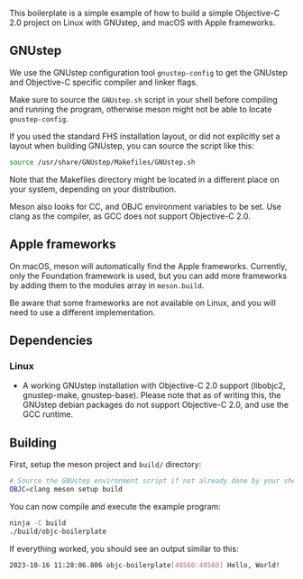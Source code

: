 This boilerplate is a simple example of how to build a simple Objective-C 2.0 project on Linux with GNUstep,
and macOS with Apple frameworks.

## GNUstep
We use the GNUstep configuration tool `gnustep-config` to get the GNUstep and Objective-C specific compiler
and linker flags.

Make sure to source the `GNUstep.sh` script in your shell before compiling and running the program, otherwise
meson might not be able to locate `gnustep-config`.

If you used the standard FHS installation layout, or did not explicitly set a layout when building GNUstep,
you can source the script like this:

```bash
source /usr/share/GNUstep/Makefiles/GNUstep.sh
```
Note that the Makefiles directory might be located in a different place on your system, depending on your distribution.

Meson also looks for CC, and OBJC environment variables to be set. Use clang as the compiler, as GCC does not
support Objective-C 2.0.

## Apple frameworks
On macOS, meson will automatically find the Apple frameworks. Currently, only the Foundation framework is used,
but you can add more frameworks by adding them to the modules array in `meson.build`.

Be aware that some frameworks are not available on Linux, and you will need to use a different implementation.

## Dependencies
### Linux
- A working GNUstep installation with Objective-C 2.0 support (libobjc2, gnustep-make, gnustep-base).
  Please note that as of writing this, the GNUstep debian packages do not support Objective-C 2.0, and use the GCC runtime.

## Building
First, setup the meson project and `build/` directory: 
```bash
# Source the GNUstep environment script if not already done by your shell configuration (e.g. source /usr/share/GNUstep/Makefiles/GNUstep.sh)
OBJC=clang meson setup build
```

You can now compile and execute the example program:
```bash
ninja -C build
./build/objc-boilerplate
```

If everything worked, you should see an output similar to this:
```bash
2023-10-16 11:28:06.806 objc-boilerplate[40560:40560] Hello, World!
```
